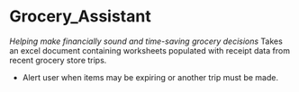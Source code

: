 # Grocery_Assistant
*Helping make financially sound and time-saving grocery decisions*
Takes an excel document containing worksheets populated with receipt data from recent grocery store trips.
* Alert user when items may be expiring or another trip must be made.
